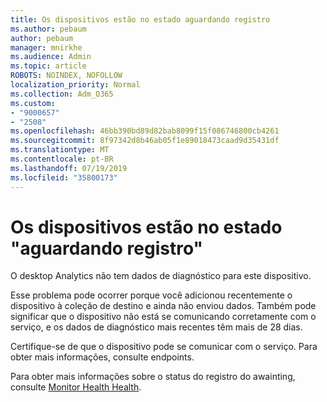 ```yaml
---
title: Os dispositivos estão no estado aguardando registro
ms.author: pebaum
author: pebaum
manager: mnirkhe
ms.audience: Admin
ms.topic: article
ROBOTS: NOINDEX, NOFOLLOW
localization_priority: Normal
ms.collection: Adm_O365
ms.custom:
- "9000657"
- "2508"
ms.openlocfilehash: 46bb390bd89d82bab8099f15f086746800cb4261
ms.sourcegitcommit: 8f97342d8b46ab05f1e89018473caad9d35431df
ms.translationtype: MT
ms.contentlocale: pt-BR
ms.lasthandoff: 07/19/2019
ms.locfileid: "35800173"
---
```

# <a name="devices-are-in-awaiting-enrollment-state"></a>Os dispositivos estão no estado "aguardando registro"

O desktop Analytics não tem dados de diagnóstico para este dispositivo. 

Esse problema pode ocorrer porque você adicionou recentemente o dispositivo à coleção de destino e ainda não enviou dados. Também pode significar que o dispositivo não está se comunicando corretamente com o serviço, e os dados de diagnóstico mais recentes têm mais de 28 dias.

Certifique-se de que o dispositivo pode se comunicar com o serviço. Para obter mais informações, [](https://docs.microsoft.com/sccm/desktop-analytics/enable-data-sharing#endpoints)consulte endpoints.

Para obter mais informações sobre o status do registro do awainting, consulte [Monitor Health Health](https://docs.microsoft.com/sccm/desktop-analytics/monitor-connection-health#awaiting-enrollment).